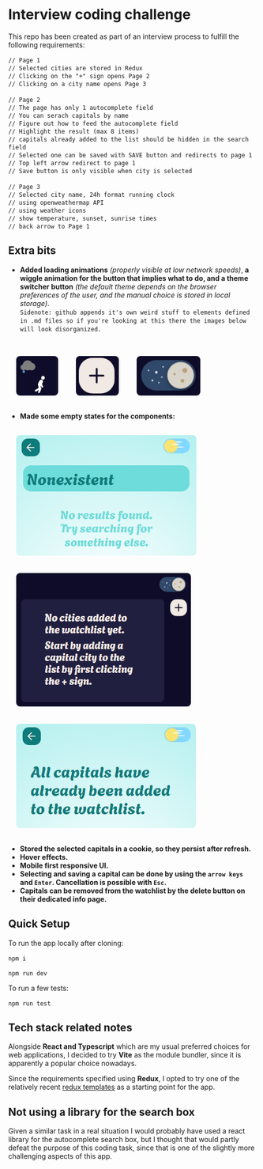 # Interview coding challenge

This repo has been created as part of an interview process to fulfill the following requirements:

```
// Page 1
// Selected cities are stored in Redux
// Clicking on the "+" sign opens Page 2
// Clicking on a city name opens Page 3

// Page 2
// The page has only 1 autocomplete field
// You can serach capitals by name
// Figure out how to feed the autocomplete field
// Highlight the result (max 8 items)
// capitals already added to the list should be hidden in the search field
// Selected one can be saved with SAVE button and redirects to page 1
// Top left arrow redirect to page 1
// Save button is only visible when city is selected

// Page 3
// Selected city name, 24h format running clock
// using openweathermap API
// using weather icons
// show temperature, sunset, sunrise times
// back arrow to Page 1
```

## Extra bits

- **Added loading animations** _(properly visible at low network speeds)_, **a wiggle animation for the button that implies what to do, and a theme switcher button** _(the default theme depends on the browser preferences of the user, and the manual choice is stored in local storage)_. <br>
  `Sidenote: github appends it's own weird stuff to elements defined in .md files so if you're looking at this there the images below will look disorganized.`

<br>

<img style="height:5rem;border-radius:0.5rem;max-width:23rem;margin:1rem;" src="./showcaseAssets/loadingRun.gif" />
<img style="height:5rem;border-radius:0.5rem;max-width:23rem;margin:1rem;" src="./showcaseAssets/wiggleButton.gif" />
<img style="height:5rem;border-radius:0.5rem;max-width:23rem;margin:1rem;" src="./showcaseAssets/darkSwitch.gif" />

<br>

- **Made some empty states for the components:**

<img style="border-radius:0.5rem;max-width:23rem;margin:1rem;" src="./showcaseAssets/noSearchResults.png" /> <br>
<img style="border-radius:0.5rem;max-width:23rem;margin:1rem;" src="./showcaseAssets/emptyWatchlist.png" /> <br>
<img style="border-radius:0.5rem;max-width:23rem;margin:1rem;" src="./showcaseAssets/allAdded.png" /> <br>

- **Stored the selected capitals in a cookie, so they persist after refresh.**
- **Hover effects.**
- **Mobile first responsive UI.**
- **Selecting and saving a capital can be done by using the `arrow keys` and `Enter`. Cancellation is possible with `Esc`.**
- **Capitals can be removed from the watchlist by the delete button on their dedicated info page.**

## Quick Setup

To run the app locally after cloning:

```
npm i
```

```
npm run dev
```

To run a few tests:

```
npm run test
```

## Tech stack related notes

Alongside **React and Typescript** which are my usual preferred choices for web applications, I decided to try **Vite** as the module bundler, since it is apparently a popular choice nowadays.

Since the requirements specified using **Redux**, I opted to try one of the relatively recent [redux templates](https://github.com/reduxjs/redux-templates) as a starting point for the app.

## Not using a library for the search box

Given a similar task in a real situation I would probably have used a react library for the autocomplete search box, but I thought that would partly defeat the purpose of this coding task, since that is one of the slightly more challenging aspects of this app.
